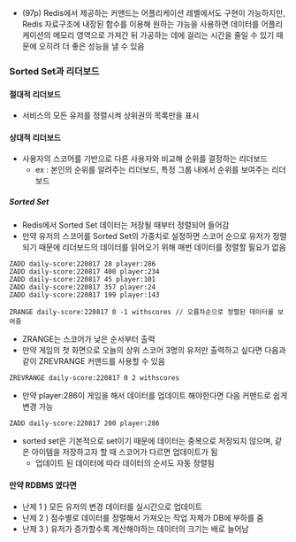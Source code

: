 - (97p) Redis에서 제공하는 커맨드는 어플리케이션 레벨에서도 구현이 가능하지만, Redis 자료구조에 내장된 함수를 이용해 원하는 가능을 사용하면 데이터를 어플리케이션의 메모리 영역으로 가져간 뒤 가공하는 데에 걸리는 시간을 줄일 수 있기 때문에 오히려 더 좋은 성능을 낼 수 있음

### Sorted Set과 리더보드
#### 절대적 리더보드
- 서비스의 모든 유저를 정렬시켜 상위권의 목록만을 표시

#### 상대적 리더보드
- 사용자의 스코어를 기반으로 다른 사용자와 비교해 순위를 결정하는 리더보드
	- ex : 본인의 순위를 알려주는 리더보드, 특정 그룹 내에서 순위를 보여주는 리더보드

##### Sorted Set
- Redis에서 Sorted Set 데이터는 저장될 때부터 정렬되어 들어감
- 만약 유저의 스코어를 Sorted Set의 가중치로 설정하면 스코어 순으로 유저가 정렬되기 때문에 리더보드의 데이터를 읽어오기 위해 매번 데이터를 정렬할 필요가 없음
``` redis 
ZADD daily-score:220817 28 player:286
ZADD daily-score:220817 400 player:234
ZADD daily-score:220817 45 player:101
ZADD daily-score:220817 357 player:24
ZADD daily-score:220817 199 player:143
```
``` redis
ZRANGE daily-score:220817 0 -1 withscores // 오름차순으로 정렬된 데이터를 보여줌
```
- ZRANGE는 스코어가 낮은 순서부터 출력
- 만약 게임의 첫 화면으로 오늘의 상위 스코어 3명의 유저만 출력하고 싶다면 다음과 같이 ZREVRANGE 커맨드를 사용할 수 있음
``` redis
ZREVRANGE daily-score:220817 0 2 withscores
```
- 만약 player:286이 게임을 해서 데이터를 업데이트 해야한다면 다음 커맨드로 쉽게 변경 가능
``` redis
ZADD daily-score:220817 200 player:286
```
- sorted set은 기본적으로 set이기 때문에 데이터는 중복으로 저장되지 않으며, 같은 아이템을 저장하고자 할 때 스코어가 다르면 업데이트가 됨
	- 업데이트 된 데이터에 따라 데이터의 순서도 자동 정렬됨

#### 만약 RDBMS 였다면
- 난제 1 ) 모든 유저의 변경 데이터를 실시간으로 업데이트
- 난제 2 ) 점수별로 데이터를 정렬해서 가져오는 작업 자체가 DB에 부하를 줌
- 난제 3 ) 유저가 증가할수록 계산해야하는 데이터의 크기는 배로 늘어남
